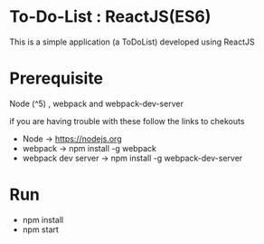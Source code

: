 # To-Do-List : ReactJS(ES6)
This is a simple application (a ToDoList) developed using ReactJS

# Prerequisite
Node (^5) , webpack and webpack-dev-server

if you are having trouble with these follow the links to chekouts

- Node -> https://nodejs.org 
- webpack -> npm install -g webpack 
- webpack dev server -> npm install -g webpack-dev-server

# Run
- npm install
- npm start
